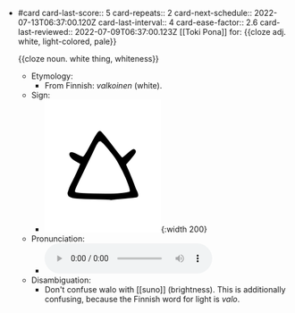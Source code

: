 - #card
  card-last-score:: 5
  card-repeats:: 2
  card-next-schedule:: 2022-07-13T06:37:00.120Z
  card-last-interval:: 4
  card-ease-factor:: 2.6
  card-last-reviewed:: 2022-07-09T06:37:00.123Z
  [[Toki Pona]] for:
  {{cloze adj. white, light-colored, pale}}
  
  {{cloze noun. white thing, whiteness}}
	- Etymology:
		- From Finnish: *valkoinen* (white).
	- Sign:
		- ![Walo_-_sitelen_pona_in_Sonja_Lang's_handwriting.svg](../assets/Walo_-_sitelen_pona_in_Sonja_Lang's_handwriting_1657539539229_0.svg){:width 200}
	- Pronunciation:
		- ![](../assets/Toki_Pona_-_jan_Lakuse_-_walo_1657357513899_0.ogg)
	- Disambiguation:
		- Don't confuse walo with [[suno]] (brightness). This is additionally confusing, because the Finnish word for light is *valo*.